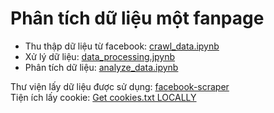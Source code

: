 # Phân tích dữ liệu một fanpage

- Thu thập dữ liệu từ facebook: [crawl_data.ipynb](crawl_data.ipynb) 
- Xử lý dữ liệu: [data_processing.jpynb](data_processing.jpynb)
- Phân tích dữ liệu: [analyze_data.ipynb](analyze_data.ipynb)

Thư viện lấy dữ liệu được sử dụng: [facebook-scraper](https://github.com/kevinzg/facebook-scraper)\
Tiện ích lấy cookie: [Get cookies.txt LOCALLY](https://chromewebstore.google.com/detail/get-cookiestxt-locally/cclelndahbckbenkjhflpdbgdldlbecc)
